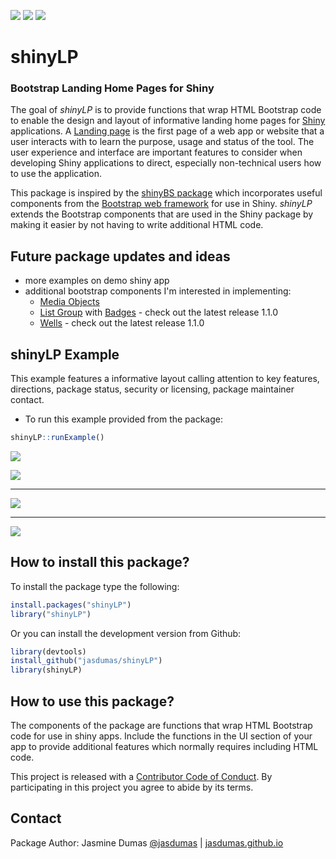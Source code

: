 ![](https://travis-ci.org/jasdumas/shinyLP.svg?branch=master)
[![](http://cranlogs.r-pkg.org/badges/shinyLP)](https://cran.r-project.org/package=shinyLP)
[![](http://cranlogs.r-pkg.org/badges/grand-total/shinyLP)](https://cran.r-project.org/package=shinyLP)

# shinyLP

### Bootstrap Landing Home Pages for Shiny

The goal of *shinyLP* is to provide functions that wrap HTML Bootstrap code to enable the design and layout of informative landing home pages for [Shiny](http://shiny.rstudio.com/) applications. A [Landing page](https://en.wikipedia.org/wiki/Landing_page) is the first page of a web app or website that a user interacts with to learn the purpose, usage and status of the tool. The user experience and interface are important features to consider when developing Shiny applications to direct, especially non-technical users how to use the application.

This package is inspired by the [shinyBS package](https://github.com/ebailey78/shinyBS) which incorporates useful components from the [Bootstrap web framework](http://getbootstrap.com/) for use in Shiny. *shinyLP* extends the Bootstrap components that are used in the Shiny package by making it easier by not having to write additional HTML code.

## Future package updates and ideas

* more examples on demo shiny app
* additional bootstrap components I'm interested in implementing:
    * [Media Objects](http://getbootstrap.com/components/#media-default)
    * [List Group](http://getbootstrap.com/components/#list-group) with [Badges](http://getbootstrap.com/components/#list-group-badges) - check out the latest release 1.1.0
    * [Wells](http://getbootstrap.com/components/#wells) - check out the latest release 1.1.0

## shinyLP Example

This example features a informative layout calling attention to key features, directions, package status, security or licensing, package maintainer contact.

* To run this example provided from the package:
```r
shinyLP::runExample()
```

![](example1.jpg)

![](example3.jpg)

___

![](example2.jpg)

___

![](example4.jpg)


## How to install this package?

To install the package type the following:

```r
install.packages("shinyLP")
library("shinyLP")
```

Or you can install the development version from Github:

```r
library(devtools)
install_github("jasdumas/shinyLP")
library(shinyLP)
```

## How to use this package?

The components of the package are functions that wrap HTML Bootstrap code for use in shiny apps. Include the functions in the UI section of your app to provide additional features which normally requires including HTML code.

This project is released with a [Contributor Code of Conduct](https://github.com/jasdumas/shinyLP/blob/master/CONDUCT.md). By participating in this project you agree to abide by its terms.

## Contact

Package Author: Jasmine Dumas [@jasdumas](https://twitter.com/jasdumas) | [jasdumas.github.io](http://jasdumas.github.io/) 

